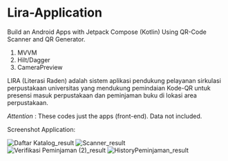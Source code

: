 # Lira-Application
Build an Android Apps with Jetpack Compose (Kotlin) Using QR-Code Scanner and QR Generator.

1. MVVM
2. Hilt/Dagger
3. CameraPreview

LIRA (Literasi Raden) adalah sistem aplikasi pendukung pelayanan sirkulasi perpustakaan universitas yang mendukung pemindaian Kode-QR untuk presensi masuk perpustakaan dan peminjaman buku di lokasi area perpustakaan.

*Attention* : These codes just the apps (front-end). Data not included.

Screenshot Application:

![Daftar Katalog_result](https://user-images.githubusercontent.com/36807013/215050869-8de28ee0-a0d7-448e-b6fb-1096cf9ef54a.png) ![Scanner_result](https://user-images.githubusercontent.com/36807013/215050958-92f0e15f-9ae8-4a3f-aab8-92432c4e7694.png) ![Verifikasi Peminjaman (2)_result](https://user-images.githubusercontent.com/36807013/215051176-1cf8a8a8-306e-4f93-91f3-29b7f21b51db.png) ![HistoryPeminjaman_result](https://user-images.githubusercontent.com/36807013/215051901-4ab44a4d-d106-44e7-93ee-6c88da3bdb98.png)

